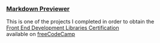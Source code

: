### [Markdown Previewer](https://qms85.github.io/Markdown/)

This is one of the projects I completed in order to obtain the   
[Front End Development Libraries Certification](https://www.freecodecamp.org/certification/Jonathan_Peters/front-end-development-libraries)  
available on   [freeCodeCamp](https://www.freecodecamp.org/learn/front-end-development-libraries/)

